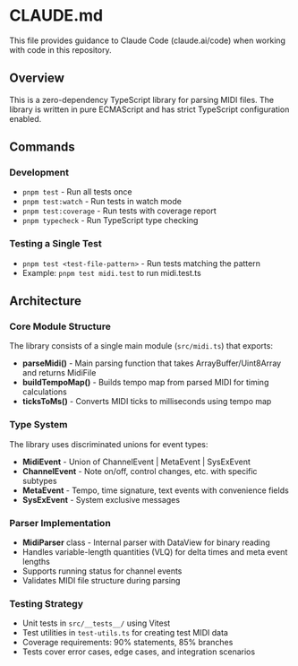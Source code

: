# CLAUDE.md

This file provides guidance to Claude Code (claude.ai/code) when working with code in this repository.

## Overview

This is a zero-dependency TypeScript library for parsing MIDI files. The library is written in pure ECMAScript and has strict TypeScript configuration enabled.

## Commands

### Development
- `pnpm test` - Run all tests once
- `pnpm test:watch` - Run tests in watch mode
- `pnpm test:coverage` - Run tests with coverage report
- `pnpm typecheck` - Run TypeScript type checking

### Testing a Single Test
- `pnpm test <test-file-pattern>` - Run tests matching the pattern
- Example: `pnpm test midi.test` to run midi.test.ts

## Architecture

### Core Module Structure
The library consists of a single main module (`src/midi.ts`) that exports:
- **parseMidi()** - Main parsing function that takes ArrayBuffer/Uint8Array and returns MidiFile
- **buildTempoMap()** - Builds tempo map from parsed MIDI for timing calculations
- **ticksToMs()** - Converts MIDI ticks to milliseconds using tempo map

### Type System
The library uses discriminated unions for event types:
- **MidiEvent** - Union of ChannelEvent | MetaEvent | SysExEvent
- **ChannelEvent** - Note on/off, control changes, etc. with specific subtypes
- **MetaEvent** - Tempo, time signature, text events with convenience fields
- **SysExEvent** - System exclusive messages

### Parser Implementation
- **MidiParser** class - Internal parser with DataView for binary reading
- Handles variable-length quantities (VLQ) for delta times and meta event lengths
- Supports running status for channel events
- Validates MIDI file structure during parsing

### Testing Strategy
- Unit tests in `src/__tests__/` using Vitest
- Test utilities in `test-utils.ts` for creating test MIDI data
- Coverage requirements: 90% statements, 85% branches
- Tests cover error cases, edge cases, and integration scenarios
